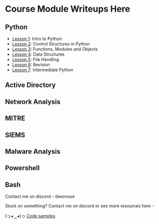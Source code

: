 # Course Module Writeups Here

## Python
 - [Lesson 1](https://github.com/Dexonose/HCM/tree/main/Python/Lesson%201): Intro to Python
 - [Lesson 2](https://github.com/Dexonose/HCM/tree/main/Python/Lesson%202): Control Structures in Python
 - [Lesson 3](https://github.com/Dexonose/HCM/tree/main/Python/Lesson%203): Functions, Modules and Objects
 - [Lesson 4](https://github.com/Dexonose/HCM/tree/main/Python/Lesson%204): Data Structures
 - [Lesson 5](https://github.com/Dexonose/HCM/tree/main/Python/Lesson%205): File Handling
 - [Lesson 6](https://github.com/Dexonose/HCM/tree/main/Python/Lesson%206): Revision
 - [Lesson 7](https://github.com/Dexonose/HCM/tree/main/Python/Lesson%207): Intermediate Python

## Active Directory

## Network Analysis 

## MITRE

## SIEMS

## Malware Analysis

## Powershell

## Bash

Contact me on discord - dexonose

Stuck on something? Contact me on discord or see more resources here -

(っ◕‿◕)っ [Code samples](https://www.youtube.com/watch?v=dQw4w9WgXcQ)
